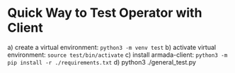 # Quick Way to Test Operator with Client

a) create a virtual environment: `python3 -m venv test`
b) activate virtual environment: `source test/bin/activate`
c) install armada-client: `python3 -m pip install -r ./requirements.txt`
d) python3 ./general_test.py


